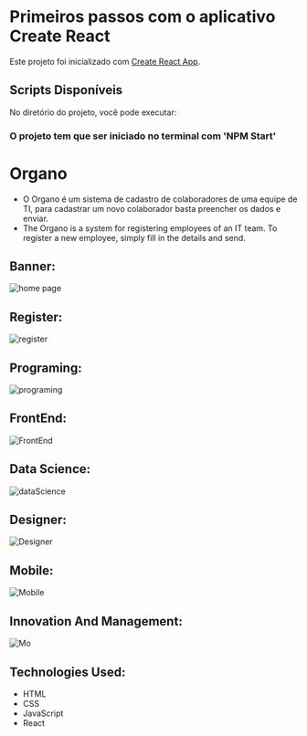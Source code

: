 # Primeiros passos com o aplicativo Create React

 Este projeto foi inicializado com [Create React App](https://github.com/facebook/create-react-app).

##  Scripts Disponíveis

No diretório do projeto, você pode executar:

### O projeto tem que ser iniciado no terminal com 'NPM Start'

# Organo
<ul>
    <li>O Organo é um sistema de cadastro de colaboradores de uma equipe de TI, para cadastrar um novo colaborador basta preencher os dados e enviar.</li>
    <li>The Organo is a system for registering employees of an IT team. To register a new employee, simply fill in the details and send.</li>
</ul>
 
## Banner:
![home page](https://github.com/ViniciusV4/Organo-React/blob/main/public/img/site/banner.png)

## Register:
![register](https://github.com/ViniciusV4/Organo-React/blob/main/public/img/site/dadosPag1.png)

## Programing:
![programing](https://github.com/ViniciusV4/Organo-React/blob/main/public/img/site/programacaoPAg2.png)

## FrontEnd:
![FrontEnd](https://github.com/ViniciusV4/Organo-React/blob/main/public/img/site/frontPag3.png)

## Data Science:
![dataScience](https://github.com/ViniciusV4/Organo-React/blob/main/public/img/site/dataSciencePag4.png)

## Designer:
![Designer](https://github.com/ViniciusV4/Organo-React/blob/main/public/img/site/designerPag5.png)

## Mobile:
![Mobile](https://github.com/ViniciusV4/Organo-React/blob/main/public/img/site/mobilePag6.png)

## Innovation And Management:
![Mo](https://github.com/ViniciusV4/Organo-React/blob/main/public/img/site/inovacaoPag7.png)

## Technologies Used:

* HTML
* CSS
* JavaScript
* React

